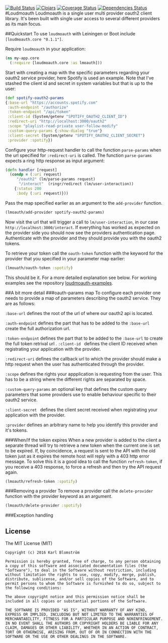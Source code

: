 [![Build Status](https://travis-ci.org/blmstrm/loudmoauth.svg?branch=master)](https://travis-ci.org/blmstrm/loudmoauth)
[![Clojars](https://img.shields.io/clojars/v/loudmoauth.svg)](http://clojars.org/loudmoauth)
[![Coverage Status](https://coveralls.io/repos/github/blmstrm/loudmoauth/badge.svg?branch=master)](https://coveralls.io/github/blmstrm/loudmoauth?branch=master)
[![Dependencies Status](https://jarkeeper.com/blmstrm/loudmoauth/status.svg)](https://jarkeeper.com/blmstrm/loudmoauth)
#Loudmoauth
Loudmoauth is a single user multi provider oauth2 client library. It's been built with single user access to several different providers as its main focus.

##Quickstart
To use `loudmoauth` with Leiningen or Boot include `[loudmoauth.core "0.1.1"]`.

Require `loudmoauth` in your application:
```Clojure
(ns my-app.core
  (:require [loudmoauth.core :as lmoauth]))
```
Start with creating a map with the specific parameters regarding your oauth2 service provider, here Spotify is used an example. Note that I've stashed the client id and secret in system variables but that is up to the user:
  ```Clojure
(def spotify-oauth2-params
  {:base-url "https://accounts.spotify.com"
   :auth-endpoint "/authorize"
   :token-endpoint "/api/token"
   :client-id (System/getenv "SPOTIFY_OAUTH2_CLIENT_ID")
   :redirect-uri "http://localhost:3000/oauth2"
   :scope "playlist-read-private user-follow-modify"
   :custom-query-params {:show-dialog "true"}
   :client-secret (System/getenv "SPOTIFY_OAUTH2_CLIENT_SECRET")
   :provider :spotify})
```
Configure your http-request handler to call the function `parse-params` when the url  specified for `:redirect-uri` is called. The function `parse-params` expects a ring http response as input argument:
```Clojure
(defn handler [request]
  (condp = (:uri request)
     "/oauth2" (lm/parse-params request)
      "/interact"  (ringr/redirect (lm/user-interaction))  
    {:status 200
     :body (:uri request)}))
```
Pass the map specified earlier as an argument to the `add-provider` function.
```Clojure
(lmoauth/add-provider spotify-oauth2-params)
```
Now visit the url that will trigger a call to `lm/user-interaction`, in our case `http://localhost:3000/interact`. If everything has worked as expected on the provider side you should now see the providers authentication page. Authenticate with the provider and they should provide you with the oauth2 tokens.

To retrieve your token call the `oauth-token` function with the keyword for the provider that you specified in your parameter map earlier:
```Clojure
(lmouath/oauth-token :spotify)
```
This should be it. For a more detailed explanation see below. For working examples see the repository [loudmoauth-examples](https://github.com/blmstrm/loudmoauth-examples).

##A bit more detail
###oauth-params map
To configure each provider one needs to provide a map of parameters describing the oauth2 service. They are as follows:

`:base-url` defines the root of the url of where our oauth2 api is located.  

`:auth-endpoint` defines the part that has to be added to the `:base-url` create the full authorization url.

`:token-endpoint` defines the part that to be added to the `:base-url` to create the full token retrival url
.
`:client-id ` defines the client ID received when registrating your application with the provider.

`:redirect-uri` defines the callback url to which the provider should make a http request when the user has authenticated through the provider.

`:scope` defines the rights your appplication is requesting from the user. This has to be a string where the different rights are separated by space.

`:custom-query-params` an optional key that defines the custom query parameters that some providers use to enable behaviour specific to their oauth2 service.

`:client-secret ` defines the client secret received when registrating your application with the provider.

`:provider` defines an arbitrary name to help you identify this provider and it's tokens.

###When/If the token expires
When a new provider is added to the client a separate thread will try to retrieve a new token when the current one is set to be expired. If, by coincidence, a request is sent to the API with the old token just as it expires the remote host will reply with a 403 http error message. To solve this it is a good idea to call the function `refresh-token`, if you receive a 403 response, to force a refresh and then try the API request again.
```Clojure
(lmoauth/refresh-token :spotify)
```

###Removing a provider 
To remove a provider call the `delete-provider` function with the provider keyword as an argument.
```Clojure
(lmoauth/delete-provider :spotify)
```
###Exception handling

## License
The MIT License (MIT)

	Copyright (c) 2016 Karl Blomström

	Permission is hereby granted, free of charge, to any person obtaining a copy of this software and associated documentation files (the "Software"), to deal in the Software without restriction, including without limitation the rights to use, copy, modify, merge, publish, distribute, sublicense, and/or sell copies of the Software, and to permit persons to whom the Software is furnished to do so, subject to the following conditions:

	The above copyright notice and this permission notice shall be included in all copies or substantial portions of the Software.

	THE SOFTWARE IS PROVIDED "AS IS", WITHOUT WARRANTY OF ANY KIND, EXPRESS OR IMPLIED, INCLUDING BUT NOT LIMITED TO THE WARRANTIES OF MERCHANTABILITY, FITNESS FOR A PARTICULAR PURPOSE AND NONINFRINGEMENT. IN NO EVENT SHALL THE AUTHORS OR COPYRIGHT HOLDERS BE LIABLE FOR ANY CLAIM, DAMAGES OR OTHER LIABILITY, WHETHER IN AN ACTION OF CONTRACT, TORT OR OTHERWISE, ARISING FROM, OUT OF OR IN CONNECTION WITH THE SOFTWARE OR THE USE OR OTHER DEALINGS IN THE SOFTWARE.
